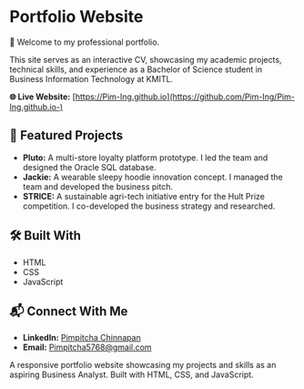 # Portfolio Website

👋 Welcome to my professional portfolio.

This site serves as an interactive CV, showcasing my academic projects, technical skills, and experience as a Bachelor of Science student in Business Information Technology at KMITL.

**🌐 Live Website:** [https://Pim-Ing.github.io](https://github.com/Pim-Ing/Pim-Ing.github.io-)

## 🚀 Featured Projects

- **Pluto:** A multi-store loyalty platform prototype. I led the team and designed the Oracle SQL database.
- **Jackie:** A wearable sleepy hoodie innovation concept. I managed the team and developed the business pitch.
- **STRICE:** A sustainable agri-tech initiative entry for the Hult Prize competition. I co-developed the business strategy and researched.

## 🛠️ Built With

- HTML
- CSS
- JavaScript

## 📬 Connect With Me

- **LinkedIn:** [Pimpitcha Chinnapan](www.linkedin.com/in/pimpitcha-chinnapan-297525346)
- **Email:** [Pimpitcha5768@gmail.com](mailto:Pimpitcha5768@gmail.com)

A responsive portfolio website showcasing my projects and skills as an aspiring Business Analyst. Built with HTML, CSS, and JavaScript.
